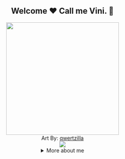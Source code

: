 <h2 style="text-align:center">Welcome ❤️ Call me Vini.  👋</h2>
<div align="center">
    <img src="https://art.pixilart.com/5bec2111aa94.png" style="height:300px">
</div>
<div align="center">Art By: <a href="https://www.pixilart.com/qwertzilla">qwertzilla</a></div>
<div align="center"><img src="https://github-readme-stats.vercel.app/api/top-langs/?username=viniciussineza&hide=css,html&theme=dracula&layout=compact"></div>
<div>

<details>
<summary align="center"> More about me</summary>
<div>
<div>

</div>


```js
const Vini = {
    personal: {
        fullName: 'Vinicius Sineza',
        interests: ['books', 'games', 'language learning', 'star wars', 'marvel'],
    },
    technical: {
        technologies: {
            frontEnd: {
                JavaScript: ['Vanilla JS', 'React', 'Jest'],
                HTML: ['HTML5'],
                CSS: ['still learning'],
            },
            backEnd: {
                Java,
                JavaScript: ['NodeJS', 'Express']
            },
        },
    }
}
markdown = Redcarpet.new("Hello World!")
puts markdown.to_html
```
<hr>



